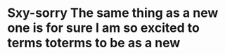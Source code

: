 # Sxy-sorry The same thing as a new one is for sure I am so excited to terms toterms to be as a new

